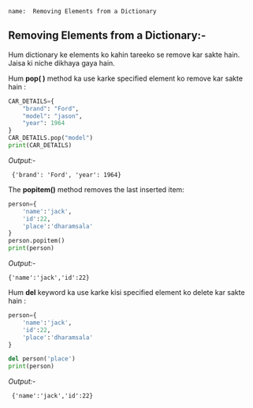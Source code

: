```ngMeta
name:  Removing Elements from a Dictionary

```
   	 
## Removing Elements from a Dictionary:-

Hum dictionary ke elements ko kahin tareeko se remove kar sakte hain.
Jaisa ki niche dikhaya gaya hain.

Hum **pop( )** method ka use karke specified element ko remove kar sakte hain :


```python
CAR_DETAILS={
    "brand": "Ford",
    "model": "jason",
    "year": 1964
}
CAR_DETAILS.pop("model")
print(CAR_DETAILS)
 ```
    
*Output:-*

` {'brand': 'Ford', 'year': 1964}`



The **popitem()** method removes the last inserted item:

```python
person={
    'name':'jack',
    'id':22,
    'place':'dharamsala'
}
person.popitem()
print(person)
 ```
*Output:-*

`{'name':'jack','id':22}`

Hum **del** keyword ka use karke kisi specified element ko delete kar sakte hain :

```python
person={
    'name':'jack',
    'id':22,
    'place':'dharamsala'
}

del person('place')
print(person)
 ```

*Output:-*

` {'name':'jack','id':22}`
   	 
   	 

